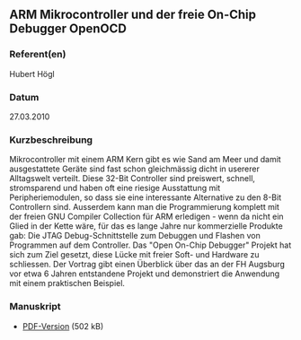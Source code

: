 
 
## ARM Mikrocontroller und der freie On-Chip Debugger OpenOCD


### Referent(en)
 Hubert Högl

### Datum
 27.03.2010

### Kurzbeschreibung
 Mikrocontroller mit einem ARM Kern gibt es wie Sand am Meer und damit ausgestattete Geräte sind fast schon gleichmässig dicht in usererer Alltagswelt verteilt. Diese 32-Bit Controller sind preiswert, schnell, stromsparend und haben oft eine riesige Ausstattung mit Peripheriemodulen, so dass sie eine interessante Alternative zu den 8-Bit Controllern sind. Ausserdem kann man die Programmierung komplett mit der freien GNU Compiler Collection für ARM erledigen - wenn da nicht ein Glied in der Kette wäre, für das es lange Jahre nur kommerzielle Produkte gab: Die JTAG Debug-Schnittstelle zum Debuggen und Flashen von Programmen auf dem Controller. Das "Open On-Chip Debugger" Projekt hat sich zum Ziel gesetzt, diese Lücke mit freier Soft- und Hardware zu schliessen. Der Vortrag gibt einen Überblick über das an der FH Augsburg vor etwa 6 Jahren entstandene Projekt und demonstriert die Anwendung mit einem praktischen Beispiel.


### Manuskript

          
* [PDF-Version](/download/Vortraege/ARM_OCD_LIT_2010.pdf) (502 kB)
                 
      
  

